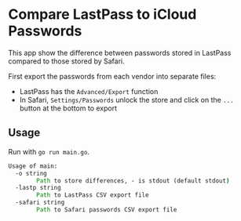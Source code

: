 # Compare LastPass to iCloud Passwords
This app show the difference between passwords stored in LastPass compared to those stored by Safari.

First export the passwords from each vendor into separate files:
* LastPass has the `Advanced/Export` function
* In Safari, `Settings/Passwords` unlock the store and click on the `...` button at the bottom to export

## Usage
Run with `go run main.go`.

```cmd
Usage of main:
  -o string
        Path to store differences, - is stdout (default stdout)
  -lastp string
        Path to LastPass CSV export file
  -safari string
        Path to Safari passwords CSV export file
```